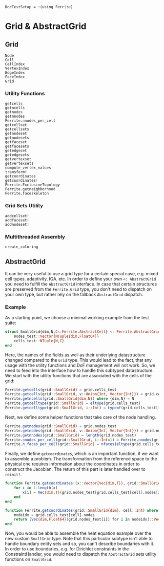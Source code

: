 ```@meta
DocTestSetup = :(using Ferrite)
```

# Grid & AbstractGrid

## Grid

```@docs
Node
Cell
CellIndex
VertexIndex
EdgeIndex
FaceIndex
Grid
```

### Utility Functions

```@docs
getcells
getncells
getnodes
getnnodes
Ferrite.nnodes_per_cell
getcellset
getcellsets
getnodeset
getnodesets
getfaceset
getfacesets
getedgeset
getedgesets
getvertexset
getvertexsets
compute_vertex_values
transform!
getcoordinates
getcoordinates!
Ferrite.ExclusiveTopology
Ferrite.getneighborhood
Ferrite.faceskeleton
```

### Grid Sets Utility

```@docs
addcellset!
addfaceset!
addnodeset!
```

### Multithreaded Assembly
```@docs
create_coloring
```


## AbstractGrid

It can be very useful to use a grid type for a certain special case, e.g. mixed cell types, adaptivity, IGA, etc.
In order to define your own `<: AbstractGrid` you need to fulfill the `AbstractGrid` interface.
In case that certain structures are preserved from the `Ferrite.Grid` type, you don't need to dispatch on your own type, but rather rely on the fallback `AbstractGrid` dispatch.

### Example

As a starting point, we choose a minimal working example from the test suite:

```julia
struct SmallGrid{dim,N,C<:Ferrite.AbstractCell} <: Ferrite.AbstractGrid{dim}
    nodes_test::Vector{NTuple{dim,Float64}}
    cells_test::NTuple{N,C}
end
```

Here, the names of the fields as well as their underlying datastructure changed compared to the `Grid` type. This would lead to the fact, that any usage
with the utility functions and DoF management will not work. So, we need to feed into the interface how to handle this subtyped datastructure.
We start with the utility functions that are associated with the cells of the grid:

```julia
Ferrite.getcells(grid::SmallGrid) = grid.cells_test
Ferrite.getcells(grid::SmallGrid, v::Union{Int, Vector{Int}}) = grid.cells_test[v]
Ferrite.getncells(grid::SmallGrid{dim,N}) where {dim,N} = N
Ferrite.getcelltype(grid::SmallGrid) = eltype(grid.cells_test)
Ferrite.getcelltype(grid::SmallGrid, i::Int) = typeof(grid.cells_test[i])
```

Next, we define some helper functions that take care of the node handling.

```julia
Ferrite.getnodes(grid::SmallGrid) = grid.nodes_test
Ferrite.getnodes(grid::SmallGrid, v::Union{Int, Vector{Int}}) = grid.nodes_test[v]
Ferrite.getnnodes(grid::SmallGrid) = length(grid.nodes_test)
Ferrite.nnodes_per_cell(grid::SmallGrid, i::Int=1) = Ferrite.nnodes(grid.cells_test[i])
Ferrite.n_faces_per_cell(grid::SmallGrid) = nfaces(eltype(grid.cells_test))
```

Finally, we define `getcoordinates`, which is an important function, if we want to assemble a problem.
The transformation from the reference space to the physical one requires information about the coordinates in order to construct the
Jacobian. The return of this part is later handled over to `reinit!`.

```julia
function Ferrite.getcoordinates!(x::Vector{Vec{dim,T}}, grid::SmallGrid, cell::Int) where {dim,T}
    for i in 1:length(x)
        x[i] = Vec{dim,T}(grid.nodes_test[grid.cells_test[cell].nodes[i]])
    end
end

function Ferrite.getcoordinates(grid::SmallGrid{dim}, cell::Int) where dim
    nodeidx = grid.cells_test[cell].nodes
    return [Vec{dim,Float64}(grid.nodes_test[i]) for i in nodeidx]::Vector{Vec{dim,Float64}}
end
```

Now, you would be able to assemble the heat equation example over the new custom `SmallGrid` type.
Note that this particular subtype isn't able to handle boundary entity sets and so, you can't describe boundaries with it.
In order to use boundaries, e.g. for Dirichlet constraints in the ConstraintHandler, you would need to dispatch the `AbstractGrid` sets utility functions on `SmallGrid`.
